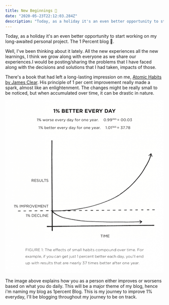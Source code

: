 ```yaml
---
title: New Beginnings 🔰
date: "2020-05-23T22:12:03.284Z"
description: "Today, as a holiday it's an even better opportunity to start working on my long-awaited personal project. The 1 Percent blog 🎉"
---
```

Today, as a holiday it's an even better opportunity to start working on my long-awaited personal project. The 1 Percent blog 🎉.

Well, I've been thinking about it lately. All the new experiences all the new learnings, I think we grow along with everyone as we share our experiences.I would be posting/sharing the problems that I have faced along with the decisions and solutions that I had taken, impacts of those.  

There's a book that had left a long-lasting impression on me, [Atomic Habits by James Clear](https://amzn.to/2Txs40d). His principle of 1 per cent improvement really made a spark, almost like an enlightenment.  The changes might be really small to be noticed, but when accumulated over time, it can be drastic in nature. 

![./1_percent.png](./1_percent.png)

The image above explains how you as a person either improves or worsens based on what you do daily. This will be a major theme of my blog, hence i'm naming my blog as 1percent Blog. This is my journey to improve 1% everyday, I'll be blogging throughout my journey to be on track.